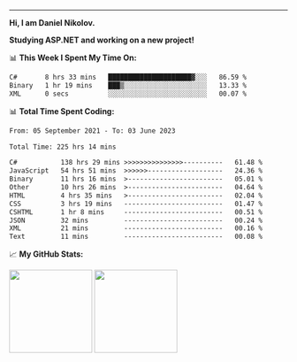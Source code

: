 ---
**Hi, I am Daniel Nikolov.**

**Studying ASP.NET and working on a new project!**

📊 **This Week I Spent My Time On:**
<!--START_SECTION:wakaweekly-->

```txt
C#       8 hrs 33 mins   █████████████████████▓░░░   86.59 %
Binary   1 hr 19 mins    ███▒░░░░░░░░░░░░░░░░░░░░░   13.33 %
XML      0 secs          ░░░░░░░░░░░░░░░░░░░░░░░░░   00.07 %
```

<!--END_SECTION:wakaweekly-->

📊 **Total Time Spent Coding:**
<!--START_SECTION:waka-->

```txt
From: 05 September 2021 - To: 03 June 2023

Total Time: 225 hrs 14 mins

C#           138 hrs 29 mins >>>>>>>>>>>>>>>----------   61.48 %
JavaScript   54 hrs 51 mins  >>>>>>-------------------   24.36 %
Binary       11 hrs 16 mins  >------------------------   05.01 %
Other        10 hrs 26 mins  >------------------------   04.64 %
HTML         4 hrs 35 mins   >------------------------   02.04 %
CSS          3 hrs 19 mins   -------------------------   01.47 %
CSHTML       1 hr 8 mins     -------------------------   00.51 %
JSON         32 mins         -------------------------   00.24 %
XML          21 mins         -------------------------   00.16 %
Text         11 mins         -------------------------   00.08 %
```

<!--END_SECTION:waka-->

📈 **My GitHub Stats:**

<p>
  <img height="150em" src="https://github-readme-stats.vercel.app/api?username=NikolovDaniel&show_icons=true&hide_border=true&&count_private=true&include_all_commits=true" />
  <img height="150em" src="https://github-readme-stats.vercel.app/api/top-langs/?username=NikolovDaniel&exclude_repo=KNN-Image-Classification&show_icons=true&hide_border=true&layout=compact&langs_count=8s"/>
</p>
